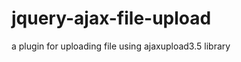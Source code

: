 jquery-ajax-file-upload
=======================

a plugin for uploading file using ajaxupload3.5 library